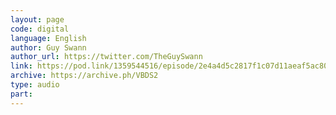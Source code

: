 ```yaml
---
layout: page
code: digital
language: English
author: Guy Swann
author_url: https://twitter.com/TheGuySwann
link: https://pod.link/1359544516/episode/2e4a4d5c2817f1c07d11aeaf5ac80e62
archive: https://archive.ph/VBDS2
type: audio
part: 
---
```

